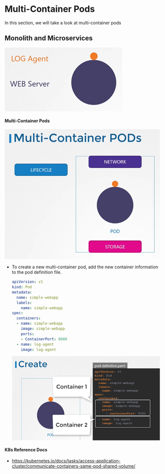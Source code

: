# Multi-Container Pods

In this section, we will take a look at multi-container pods

## Monolith and Microservices

  ![loga](../images/loga.PNG)
  
#### Multi-Container Pods

  ![mcp](../images/mcp.PNG)
  
- To create a new multi-container pod, add the new container information to the pod definition file.
  ```yaml
  apiVersion: v1
  kind: Pod
  metadata:
    name: simple-webapp
    labels:
      name: simple-webapp
  spec:
    containers:
    - name: simple-webapp
      image: simple-webapp
      ports:
      - ContainerPort: 8080
    - name: log-agent
      image: log-agent
  ```
  ![mcpc](../images/mcpc.PNG)
 
#### K8s Reference Docs
- https://kubernetes.io/docs/tasks/access-application-cluster/communicate-containers-same-pod-shared-volume/

